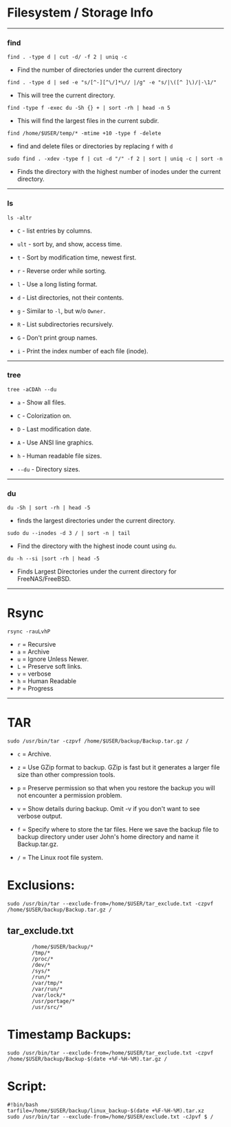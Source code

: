 # Filesystem / Storage Info

* * *

### find

`find . -type d | cut -d/ -f 2 | uniq -c`

-   Find the number of directories under the current directory

`find . -type d | sed -e "s/[^-][^\/]*\// |/g" -e "s/|\([^ ]\)/|-\1/"`

-   This will tree the current directory.

`find -type f -exec du -Sh {} + | sort -rh | head -n 5`

-   This will find the largest files in the current subdir.

`find /home/$USER/temp/* -mtime +10 -type f -delete`

-   find and delete files or directories by replacing `f` with `d`

`sudo find . -xdev -type f | cut -d "/" -f 2 | sort | uniq -c | sort -n`

-   Finds the directory with the highest number of inodes under the current directory.

* * *

### ls

`ls -altr`

-   `C` - list entries by columns.

-   `ult` - sort  by, and show, access time.

-   `t` - Sort by modification time, newest first.

-   `r` - Reverse order while sorting.

-   `l` - Use a long listing format.

-   `d` - List directories, not their contents.

-   `g` - Similar to `-l`, but w/o `Owner.`

-   `R` - List subdirectories recursively.

-   `G` - Don't print group names.

-   `i` - Print the index number of each file (inode).

* * *

### tree

`tree -aCDAh --du`

-   `a` - Show all files.

-   `C` - Colorization on.

-   `D` - Last modification date.

-   `A` - Use ANSI line graphics.

-   `h` - Human readable file sizes.

-   `--du` - Directory sizes.

* * *

### du

`du -Sh | sort -rh | head -5`

-   finds the largest directories under the current directory.

`sudo du --inodes -d 3 / | sort -n | tail`

-   Find the directory with the highest inode count using `du`.

`du -h --si |sort -rh | head -5`

-   Finds Largest Directories under the current directory for FreeNAS/FreeBSD.

* * *

# Rsync

`rsync -rauLvhP`

-   `r` = Recursive
-   `a` = Archive
-   `u` = Ignore Unless Newer.
-   `L` = Preserve soft links.
-   `v` = verbose
-   `h` = Human Readable
-   `P` = Progress

* * *

# TAR

`sudo /usr/bin/tar -czpvf /home/$USER/backup/Backup.tar.gz /`

-   `c` = Archive.

-   `z` =  Use GZip format to backup. GZip is fast but it generates a larger file size than other compression tools.

-   `p` =  Preserve permission so that when you restore the backup you will not encounter a permission problem.

-   `v` =  Show details during backup. Omit -v if you don't want to see verbose output.

-   `f` =  Specify where to store the tar files. Here we save the backup file to backup directory under user John's home directory and name it Backup.tar.gz.

-   `/` = The Linux root file system.

# Exclusions:

`sudo /usr/bin/tar --exclude-from=/home/$USER/tar_exclude.txt -czpvf /home/$USER/backup/Backup.tar.gz /`

## tar_exclude.txt

            /home/$USER/backup/*
            /tmp/*
            /proc/*
            /dev/*
            /sys/*
            /run/*
            /var/tmp/*
            /var/run/*
            /var/lock/*
            /usr/portage/*
            /usr/src/*

# Timestamp Backups:

`sudo /usr/bin/tar --exclude-from=/home/$USER/tar_exclude.txt -czpvf /home/$USER/backup/Backup-$(date +%F-%H-%M).tar.gz /`

# Script:

```bash,editable
#!bin/bash
tarfile=/home/$USER/backup/linux_backup-$(date +%F-%H-%M).tar.xz
sudo /usr/bin/tar --exclude-from=/home/$USER/exclude.txt -cJpvf $ /
```
